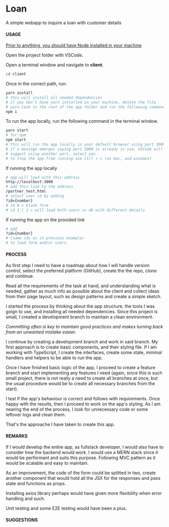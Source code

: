 # Loan

A simple webapp to inquire a loan with customer details

#### USAGE

<u>Prior to anything, you should have Node installed in your machine</u>

Open the project folder with VSCode.

Open a terminal window and navigate to **client**.

```bash
cd client
```

Once in the correct path, run:

```bash
yarn install
# this will install all needed dependencies
# if you don't have yarn installed in your machine, delete the file
# yarn.lock in the root of the app folder and run the following command
npm i
```

To run the app locally, run the following command in the terminal window.

```bash
yarn start
# for npm
npm start
# this will run the app locally in your default browser using port 3000
# if a message emerges saying port 3000 is already in use, VSCode will
# suggest using another port, select yes
# to stop the app from running use Ctrl + c (on mac, and windows)
```

If running the app locally

```bash
# app will load with this address
http://localhost:3000
# add this line to the address
/partner_test.html
# select user id by adding
?id={number}
# id 0 = blank form
# id 1 | 2 = will load both users in db with different details
```

If running the app on the provided link

```bash
# add
?id={number}
# (same ids as in previous example)
# to load form and/or users
```



#### PROCESS

As first step I need to have a roadmap about how I will handle version control, select the preferred platform (GitHub), create the the repo, clone and continue.

Read all the requirements of the task at hand, and understanding what is needed, gather as much info as possible about the client and collect ideas from their page layout, such as design patterns and create a simple sketch.

I started the process by thinking about the app structure, the tools I was goign to use, and installing all needed dependencies. Since this project is small, I created a development branch to maintain a clean environment.

*Committing often is key to maintain good practices and makes turning back from an unwanted mistake easier.*

I continue by creating a development branch and work in said branch. My first approach is to create basic components, and their styling file. If I am working with TypeScript, I create the interfaces, create some state, minimal handlers and helpers to be able to run the app.

Once I have finished basic logic of the app, I proceed to create a feature branch and start implementing any features I need (again, since this is such small project, there is not really a need to create all branches at once, but the usual procedure would be to create all necessary branches from the start).

I test if the app's behaviour is correct and follows with requirements. Once happy with the results, then I proceed to work on the app's styling. As I am nearing the end of the process, I look for unnecessary code or some leftover logs and clean them.

That's the approache I have taken to create this app.

#### REMARKS

If I would develop the entire app, as fullstack developer, I would also have to consider how the backend would work. I would use a MERN stack since it would be performant and suits this purpose. Following MVC pattern as it would be scalable and easy to maintain.

As an improvement, the code of the form could be splitted in two, create another component that would hold all the JSX for the responses and pass state and functions as props.

Installing axios library perhaps would have given more flexibility when error handling and such.

Unit testing and some E2E testing would have been a plus.

#### SUGGESTIONS
